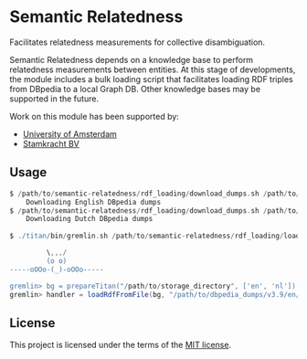 Semantic Relatedness
====================

Facilitates relatedness measurements for collective disambiguation.

Semantic Relatedness depends on a knowledge base to perform relatedness measurements between entities. At this stage of developments, the module includes a bulk loading script that facilitates loading RDF triples from DBpedia to a local Graph DB. Other knowledge bases may be supported in the future.

Work on this module has been supported by:
- [University of Amsterdam](http://www.illc.uva.nl/)
- [Stamkracht BV](http://www.stamkracht.com/)

Usage
-----

```groovy
$ /path/to/semantic-relatedness/rdf_loading/download_dumps.sh /path/to/dbpedia_dumps en
    Downloading English DBpedia dumps
$ /path/to/semantic-relatedness/rdf_loading/download_dumps.sh /path/to/dbpedia_dumps nl
    Downloading Dutch DBpedia dumps
    
$ ./titan/bin/gremlin.sh /path/to/semantic-relatedness/rdf_loading/load_triples.groovy

         \,,,/
         (o o)
-----oOOo-(_)-oOOo-----

gremlin> bg = prepareTitan("/path/to/storage_directory", ['en', 'nl'])
gremlin> handler = loadRdfFromFile(bg, "/path/to/dbpedia_dumps/v3.9/en/skos_categories_en.nt.bz2")
```

License
-------

This project is licensed under the terms of the [MIT license](http://opensource.org/licenses/MIT).
